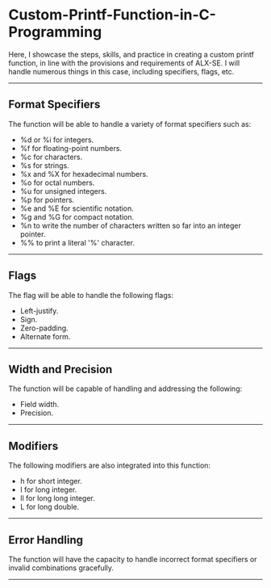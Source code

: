 # Custom-Printf-Function-in-C-Programming

Here, I showcase the steps, skills, and practice in creating a custom printf function, in line with the provisions and requirements of ALX-SE. I will handle numerous things in this case, including specifiers, flags, etc.

-----------------
## Format Specifiers

The function will be able to handle a variety of format specifiers such as:
+ %d or %i for integers.
+ %f for floating-point numbers.
+ %c for characters.
+ %s for strings.
+ %x and %X for hexadecimal numbers.
+ %o for octal numbers.
+ %u for unsigned integers.
+ %p for pointers.
+ %e and %E for scientific notation.
+ %g and %G for compact notation.
+ %n to write the number of characters written so far into an integer pointer.
+ %% to print a literal '%' character.

---------------------
## Flags

The flag will be able to handle the following flags:
+ Left-justify.
+ Sign.
+ Zero-padding.
+ Alternate form.

--------------------------------
## Width and Precision

The function will be capable of handling and addressing the following:
+ Field width.
+ Precision.

-----------------
## Modifiers

The following modifiers are also integrated into this function:
+ h for short integer.
+ l for long integer.
+ ll for long long integer.
+ L for long double.

------------------
## Error Handling

The function will have the capacity to handle incorrect format specifiers or invalid combinations gracefully.

_____________________________